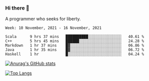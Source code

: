 ### Hi there 👋

<!--
**shejialuo/shejialuo** is a ✨ _special_ ✨ repository because its `README.md` (this file) appears on your GitHub profile.

Here are some ideas to get you started:

- 🔭 I’m currently working on ...
- 🌱 I’m currently learning ...
- 👯 I’m looking to collaborate on ...
- 🤔 I’m looking for help with ...
- 💬 Ask me about ...
- 📫 How to reach me: ...
- 😄 Pronouns: ...
- ⚡ Fun fact: ...
-->

A programmer who seeks for liberty.

<!--START_SECTION:waka-->
```text
Week: 10 November, 2021 - 16 November, 2021

Scala      9 hrs 37 mins   ██████████░░░░░░░░░░░░░░░   40.61 % 
C++        5 hrs 45 mins   ██████░░░░░░░░░░░░░░░░░░░   24.28 % 
Markdown   1 hr 37 mins    █▓░░░░░░░░░░░░░░░░░░░░░░░   06.86 % 
Java       1 hr 35 mins    █▓░░░░░░░░░░░░░░░░░░░░░░░   06.72 % 
Haskell    1 hr            █░░░░░░░░░░░░░░░░░░░░░░░░   04.24 % 
```
<!--END_SECTION:waka-->

[![Anurag's GitHub stats](https://github-readme-stats.vercel.app/api?username=shejialuo&show_icons=true&theme=dracula)](https://github.com/anuraghazra/github-readme-stats)

[![Top Langs](https://github-readme-stats.vercel.app/api/top-langs/?username=shejialuo&layout=compact&hide=javascript,html,css,typescript)](https://github.com/anuraghazra/github-readme-stats)
